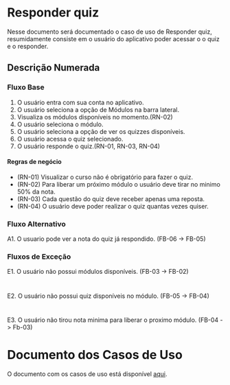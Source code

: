# Responder quiz

Nesse documento será documentado o caso de uso de Responder quiz, resumidamente consiste em o usuário do aplicativo poder acessar o o quiz e o responder.

## Descrição Numerada

### Fluxo Base

1. O usuário entra com sua conta no aplicativo.
2. O usuário seleciona a opção de Módulos na barra lateral.
3. Visualiza os módulos disponíveis no momento.(RN-02)
4. O usuário seleciona o módulo.
5. O usuário seleciona a opção de ver os quizzes disponíveis.
6. O usuário acessa o quiz selecionado.
7. O usuário responde o quiz.(RN-01, RN-03, RN-04)

#### Regras de negócio

* (RN-01) Visualizar o curso não é obrigatório para fazer o quiz.
* (RN-02) Para liberar um próximo módulo o usuário deve tirar no minimo 50% da nota.
* (RN-03) Cada questão do quiz deve receber apenas uma reposta.
* (RN-04) O usuário deve poder realizar o quiz quantas vezes quiser.


### Fluxo Alternativo

A1. O usuario pode ver a nota do quiz já respondido. (FB-06 -> FB-05)

### Fluxos de Exceção

E1. O usuário não possui módulos disponíveis. (FB-03 -> FB-02)<br>

# 

E2. O usuário não possui quiz disponíveis no módulo. (FB-05 -> FB-04)<br>

#

E3. O usuário não tirou nota minima para liberar o proximo módulo. (FB-04 -> Fb-03)<br>

# Documento dos Casos de Uso

O documento com os casos de uso está disponível [aqui](https://lucid.app/lucidchart/2177ac08-1b4a-401c-9047-ee3df682c233/edit?invitationId=inv_31318015-e18b-4767-9aa8-2501d5bbfde3&page=0_0#).
